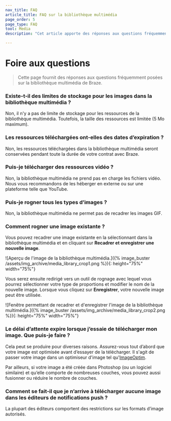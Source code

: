 ```yaml
---
nav_title: FAQ
article_title: FAQ sur la bibliothèque multimédia
page_order: 5
page_type: FAQ
tool: Media
description: "Cet article apporte des réponses aux questions fréquemment posées sur la bibliothèque multimédia de Braze."

---
```


# Foire aux questions

> Cette page fournit des réponses aux questions fréquemment posées sur la bibliothèque multimédia de Braze.

### Existe-t-il des limites de stockage pour les images dans la bibliothèque multimédia ?

Non, il n'y a pas de limite de stockage pour les ressources de la bibliothèque multimédia. Toutefois, la taille des ressources est limitée (5 Mo maximum).

### Les ressources téléchargées ont-elles des dates d’expiration ?

Non, les ressources téléchargées dans la bibliothèque multimédia seront conservées pendant toute la durée de votre contrat avec Braze.

### Puis-je télécharger des ressources vidéo ?

Non, la bibliothèque multimédia ne prend pas en charge les fichiers vidéo. Nous vous recommandons de les héberger en externe ou sur une plateforme telle que YouTube.

### Puis-je rogner tous les types d’images ?

Non, la bibliothèque multimédia ne permet pas de recadrer les images GIF.

### Comment rogner une image existante ?

Vous pouvez recadrer une image existante en la sélectionnant dans la bibliothèque multimédia et en cliquant sur **Recadrer et enregistrer une nouvelle image**. 

![Aperçu de l'image de la bibliothèque multimédia.]({% image_buster /assets/img_archive/media_library_crop1.png %}){: height="75%" width="75%"}

Vous serez ensuite redirigé vers un outil de rognage avec lequel vous pourrez sélectionner votre type de proportions et modifier le nom de la nouvelle image. Lorsque vous cliquez sur **Enregistrer**, votre nouvelle image peut être utilisée.

![Fenêtre permettant de recadrer et d'enregistrer l'image de la bibliothèque multimédia.]({% image_buster /assets/img_archive/media_library_crop2.png %}){: height="75%" width="75%"}

### Le délai d’attente expire lorsque j’essaie de télécharger mon image. Que puis-je faire ?

Cela peut se produire pour diverses raisons. Assurez-vous tout d’abord que votre image est optimisée avant d’essayer de la télécharger. Il s'agit de passer votre image dans un optimiseur d'image tel qu'[ImageOptim](https://imageoptim.com/mac).

Par ailleurs, si votre image a été créée dans Photoshop (ou un logiciel similaire) et qu’elle comporte de nombreuses couches, vous pouvez aussi fusionner ou réduire le nombre de couches.

### Comment se fait-il que je n’arrive à télécharger aucune image dans les éditeurs de notifications push ?

La plupart des éditeurs comportent des restrictions sur les formats d’image autorisés.

